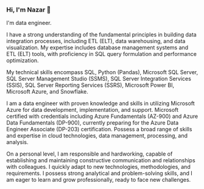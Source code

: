 ### Hi, I'm Nazar 👋

I'm data engineer.

I have a strong understanding of the fundamental principles in building data integration processes, including ETL (ELT), data warehousing, and data visualization. 
My expertise includes database management systems and ETL (ELT) tools, with proficiency in SQL query formulation and performance optimization.

My technical skills encompass SQL, Python (Pandas), Microsoft SQL Server, SQL Server Management 
Studio (SSMS), SQL Server Integration Services (SSIS), SQL Server Reporting Services (SSRS), Microsoft 
Power BI, Microsoft Azure, and Snowflake. 

I am a data engineer with proven knowledge and skills in utilizing Microsoft Azure for data development, 
implementation, and support. Microsoft certified with credentials including Azure Fundamentals (AZ-900) 
and Azure Data Fundamentals (DP-900), currently preparing for the Azure Data Engineer Associate (DP-203) certification. Possess a broad range of skills and expertise in cloud technologies, data management, 
processing, and analysis. 

On a personal level, I am responsible and hardworking, capable of establishing and maintaining 
constructive communication and relationships with colleagues. I quickly adapt to new technologies, 
methodologies, and requirements. I possess strong analytical and problem-solving skills, and I am eager to 
learn and grow professionally, ready to face new challenges.
